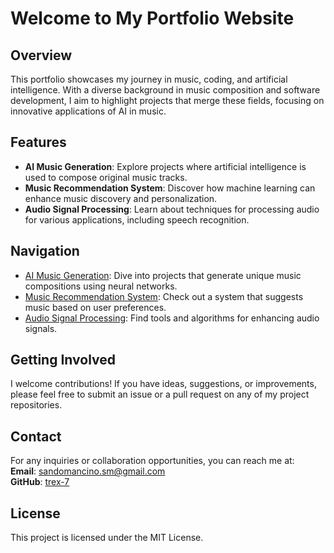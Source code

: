 # Welcome to My Portfolio Website

## Overview
This portfolio showcases my journey in music, coding, and artificial intelligence. With a diverse background in music composition and software development, I aim to highlight projects that merge these fields, focusing on innovative applications of AI in music.

## Features
- **AI Music Generation**: Explore projects where artificial intelligence is used to compose original music tracks.
- **Music Recommendation System**: Discover how machine learning can enhance music discovery and personalization.
- **Audio Signal Processing**: Learn about techniques for processing audio for various applications, including speech recognition.

## Navigation
- [AI Music Generation](https://github.com/trex-7/ai-music-generation): Dive into projects that generate unique music compositions using neural networks.
- [Music Recommendation System](https://github.com/trex-7/music-recommendation-system): Check out a system that suggests music based on user preferences.
- [Audio Signal Processing](https://github.com/trex-7/audio-signal-processing): Find tools and algorithms for enhancing audio signals.

## Getting Involved
I welcome contributions! If you have ideas, suggestions, or improvements, please feel free to submit an issue or a pull request on any of my project repositories.

## Contact
For any inquiries or collaboration opportunities, you can reach me at:  
**Email**: [sandomancino.sm@gmail.com](mailto:sandomancino.sm@gmail.com)  
**GitHub**: [trex-7](https://github.com/trex-7)

## License
This project is licensed under the MIT License.
